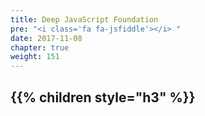 ```yaml
---
title: Deep JavaScript Foundation
pre: "<i class='fa fa-jsfiddle'></i> "
date: 2017-11-08
chapter: true
weight: 151
---
```


{{% children style="h3" %}}
---
